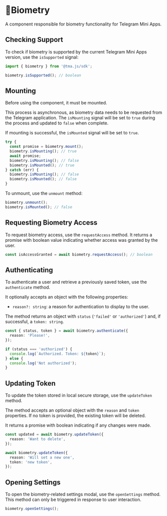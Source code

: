 # 💠Biometry

A component responsible for biometry functionality for Telegram Mini Apps.

## Checking Support

To check if biometry is supported by the current Telegram Mini Apps version, use the `isSupported` signal:

```ts
import { biometry } from '@tma.js/sdk';

biometry.isSupported(); // boolean
```

## Mounting

Before using the component, it must be mounted.

This process is asynchronous, as biometry data needs to be requested from the Telegram application. The `isMounting`
signal will be set to `true` during the process and updated to `false` when complete.

If mounting is successful, the `isMounted` signal will be set to `true`.

```ts
try {
  const promise = biometry.mount();
  biometry.isMounting(); // true
  await promise;
  biometry.isMounting(); // false
  biometry.isMounted(); // true
} catch (err) {
  biometry.isMounting(); // false
  biometry.isMounted(); // false
}
```

To unmount, use the `unmount` method:

```ts
biometry.unmount();
biometry.isMounted(); // false
```

## Requesting Biometry Access

To request biometry access, use the `requestAccess` method. It returns a promise with boolean value indicating whether
access was granted by the user.

```ts
const isAccessGranted = await biometry.requestAccess(); // boolean
```

## Authenticating

To authenticate a user and retrieve a previously saved token, use the `authenticate` method.

It optionally accepts an object with the following properties:

- `reason?: string`: a reason for authentication to display to the user.

The method returns an object with `status` (`'failed'` or `'authorized'`) and, if successful, a `token: string`.

```ts
const { status, token } = await biometry.authenticate({
  reason: 'Please!',
});

if (status === 'authorized') {
  console.log(`Authorized. Token: ${token}`);
} else {
  console.log('Not authorized');
}
```

## Updating Token

To update the token stored in local secure storage, use the `updateToken` method.

The method accepts an optional object with the `reason` and `token` properties. If no token is provided, the existing
token will be deleted.

It returns a promise with boolean indicating if any changes were made.

```ts
const updated = await biometry.updateToken({
  reason: 'Want to delete',
});

await biometry.updateToken({
  reason: 'Will set a new one',
  token: 'new token',
});
```

## Opening Settings

To open the biometry-related settings modal, use the `openSettings` method. This method can only be triggered in
response to user interaction.

```ts
biometry.openSettings();
```
